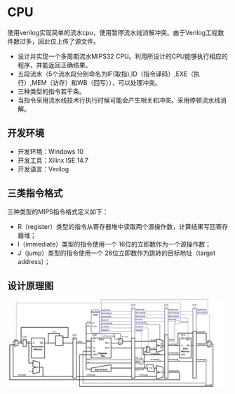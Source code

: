 # CPU
使用verilog实现简单的流水cpu，使用暂停流水线消解冲突。由于Verilog工程数件数过多，因此仅上传了源文件。

+ 设计并实现一个多周期流水MIPS32 CPU。利用所设计的CPU能够执行相应的程序，并能返回正确结果。
+ 五段流水（5个流水段分别命名为IF(取指),ID（指令译码）,EXE（执行）,MEM（访存）和WB（回写）），可以处理冲突。
+ 三种类型的指令若干条。
+ 当指令采用流水线技术行执行时候可能会产生相关和冲突。采用停顿流水线消解。

## 开发环境
+ 开发环境：Windows 10 
+ 开发工具：Xilinx ISE 14.7  
+ 开发语言：Verilog

## 三类指令格式
三种类型的MIPS指令格式定义如下：
+ R（register）类型的指令从寄存器堆中读取两个源操作数，计算结果写回寄存器堆；
+ I（immediate）类型的指令使用一个 16位的立即数作为一个源操作数；
+ J（jump）类型的指令使用一个 26位立即数作为跳转的目标地址（target address）；


## 设计原理图
![原理图](https://github.com/Liuximi/CPU/blob/master/MIPS%E5%A4%9A%E5%91%A8%E6%9C%9F%E6%B5%81%E6%B0%B4%E5%8C%96%E5%A4%84%E7%90%86%E5%99%A8%20%E8%AE%BE%E8%AE%A1%E5%9B%BE.jpg)

